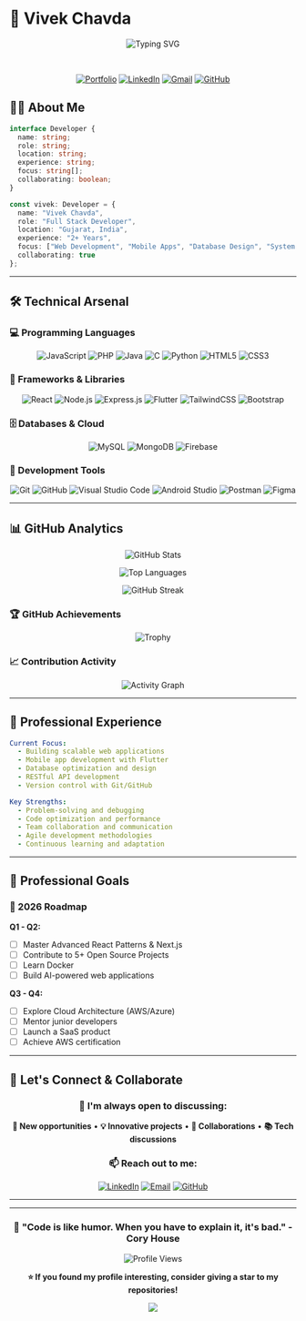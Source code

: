 # 💫 Vivek Chavda 

<div align="center">
  
![Typing SVG](https://readme-typing-svg.demolab.com?font=Fira+Code&size=28&duration=3000&pause=1000&color=00D4FF&center=true&vCenter=true&multiline=true&width=650&height=120&lines=Welcome+to+my+Digital+Space!;I'm+Vivek+Chavda;Crafting+Digital+Solutions)
</div>
</br>

<div align="center">
  
  [![Portfolio](https://img.shields.io/badge/Portfolio-%23000000.svg?style=for-the-badge&logo=firefox&logoColor=#FF7139)](https://vivek-portfolio-mu-sage.vercel.app/)
  [![LinkedIn](https://img.shields.io/badge/LinkedIn-%230077B5.svg?style=for-the-badge&logo=linkedin&logoColor=white)](https://linkedin.com/in/vivek-chavda-018380220)
  [![Gmail](https://img.shields.io/badge/Gmail-D14836?style=for-the-badge&logo=gmail&logoColor=white)](mailto:viveksinhchavda@gmail.com)
  [![GitHub](https://img.shields.io/badge/GitHub-%23121011.svg?style=for-the-badge&logo=github&logoColor=white)](https://github.com/vivekchavda1374)

</div>

## 👨‍💻 About Me

```typescript
interface Developer {
  name: string;
  role: string;
  location: string;
  experience: string;
  focus: string[];
  collaborating: boolean;
}

const vivek: Developer = {
  name: "Vivek Chavda",
  role: "Full Stack Developer",
  location: "Gujarat, India",
  experience: "2+ Years",
  focus: ["Web Development", "Mobile Apps", "Database Design", "System Architecture"],
  collaborating: true
};
```

---

## 🛠️ Technical Arsenal

### 💻 Programming Languages
<div align="center">

![JavaScript](https://img.shields.io/badge/JavaScript-%23323330.svg?style=for-the-badge&logo=javascript&logoColor=%23F7DF1E)
![PHP](https://img.shields.io/badge/PHP-%23777BB4.svg?style=for-the-badge&logo=php&logoColor=white)
![Java](https://img.shields.io/badge/Java-%23ED8B00.svg?style=for-the-badge&logo=openjdk&logoColor=white)
![C](https://img.shields.io/badge/C-%2300599C.svg?style=for-the-badge&logo=c&logoColor=white)
![Python](https://img.shields.io/badge/Python-3670A0?style=for-the-badge&logo=python&logoColor=ffdd54)
![HTML5](https://img.shields.io/badge/HTML5-%23E34F26.svg?style=for-the-badge&logo=html5&logoColor=white)
![CSS3](https://img.shields.io/badge/CSS3-%231572B6.svg?style=for-the-badge&logo=css3&logoColor=white)

</div>

### 🚀 Frameworks & Libraries
<div align="center">

![React](https://img.shields.io/badge/React-%2320232a.svg?style=for-the-badge&logo=react&logoColor=%2361DAFB)
![Node.js](https://img.shields.io/badge/Node.js-6DA55F?style=for-the-badge&logo=node.js&logoColor=white)
![Express.js](https://img.shields.io/badge/Express.js-%23404d59.svg?style=for-the-badge&logo=express&logoColor=%2361DAFB)
![Flutter](https://img.shields.io/badge/Flutter-%2302569B.svg?style=for-the-badge&logo=Flutter&logoColor=white)
![TailwindCSS](https://img.shields.io/badge/TailwindCSS-%2338B2AC.svg?style=for-the-badge&logo=tailwind-css&logoColor=white)
![Bootstrap](https://img.shields.io/badge/Bootstrap-%238511FA.svg?style=for-the-badge&logo=bootstrap&logoColor=white)

</div>

### 🗄️ Databases & Cloud
<div align="center">

![MySQL](https://img.shields.io/badge/MySQL-%2300758F.svg?style=for-the-badge&logo=mysql&logoColor=white)
![MongoDB](https://img.shields.io/badge/MongoDB-%234ea94b.svg?style=for-the-badge&logo=mongodb&logoColor=white)
![Firebase](https://img.shields.io/badge/Firebase-%23039BE5.svg?style=for-the-badge&logo=firebase)

</div>

### 🔧 Development Tools
<div align="center">

![Git](https://img.shields.io/badge/Git-%23F05033.svg?style=for-the-badge&logo=git&logoColor=white)
![GitHub](https://img.shields.io/badge/GitHub-%23121011.svg?style=for-the-badge&logo=github&logoColor=white)
![Visual Studio Code](https://img.shields.io/badge/Visual%20Studio%20Code-0078d4.svg?style=for-the-badge&logo=visual-studio-code&logoColor=white)
![Android Studio](https://img.shields.io/badge/Android%20Studio-3DDC84.svg?style=for-the-badge&logo=android-studio&logoColor=white)
![Postman](https://img.shields.io/badge/Postman-FF6C37?style=for-the-badge&logo=postman&logoColor=white)
![Figma](https://img.shields.io/badge/Figma-%23F24E1E.svg?style=for-the-badge&logo=figma&logoColor=white)

</div>

---

## 📊 GitHub Analytics

<div align="center">
  
  ![GitHub Stats](https://github-readme-stats.vercel.app/api?username=vivekchavda1374&show_icons=true&theme=tokyonight&hide_border=true&count_private=true)
  
  ![Top Languages](https://github-readme-stats.vercel.app/api/top-langs/?username=vivekchavda1374&theme=tokyonight&hide_border=true&layout=compact&langs_count=8)

</div>

<div align="center">
  
  ![GitHub Streak](https://github-readme-streak-stats.herokuapp.com/?user=vivekchavda1374&theme=tokyonight&hide_border=true)

</div>

### 🏆 GitHub Achievements
<div align="center">
  
  ![Trophy](https://github-profile-trophy.vercel.app/?username=vivekchavda1374&theme=tokyonight&no-frame=true&no-bg=false&margin-w=4&row=1&column=6)

</div>

### 📈 Contribution Activity
<div align="center">
  
  ![Activity Graph](https://github-readme-activity-graph.vercel.app/graph?username=vivekchavda1374&bg_color=1a1b27&color=38bdae&line=70a5fd&point=bf91f3&area=true&hide_border=true)

</div>


---

## 💼 Professional Experience

```yaml
Current Focus:
  - Building scalable web applications
  - Mobile app development with Flutter
  - Database optimization and design
  - RESTful API development
  - Version control with Git/GitHub

Key Strengths:
  - Problem-solving and debugging
  - Code optimization and performance
  - Team collaboration and communication
  - Agile development methodologies
  - Continuous learning and adaptation
```

---

## 🎯 Professional Goals

### 📅 2026 Roadmap

**Q1 - Q2:**
- [ ] Master Advanced React Patterns & Next.js
- [ ] Contribute to 5+ Open Source Projects
- [ ] Learn Docker
- [ ] Build AI-powered web applications

**Q3 - Q4:**
- [ ] Explore Cloud Architecture (AWS/Azure)
- [ ] Mentor junior developers
- [ ] Launch a SaaS product
- [ ] Achieve AWS certification

---

## 🤝 Let's Connect & Collaborate

<div align="center">

### 💬 I'm always open to discussing:
**🚀 New opportunities** • **💡 Innovative projects** • **🤝 Collaborations** • **📚 Tech discussions**

### 📫 Reach out to me:

[![LinkedIn](https://img.shields.io/badge/LinkedIn-Connect-0077B5?style=for-the-badge&logo=linkedin)](https://linkedin.com/in/vivek-chavda-018380220)
[![Email](https://img.shields.io/badge/Email-Contact-D14836?style=for-the-badge&logo=gmail&logoColor=white)](mailto:viveksinhchavda@gmail.com)
[![GitHub](https://img.shields.io/badge/GitHub-Follow-181717?style=for-the-badge&logo=github)](https://github.com/vivekchavda1374)

</div>

---


---

<div align="center">

### 🌟 "Code is like humor. When you have to explain it, it's bad." - Cory House
<!-- Option 1: Komarev (Most Popular) -->
![Profile Views](https://komarev.com/ghpvc/?username=vivekchavda1374&label=Profile%20Views&color=0e75b6&style=for-the-badge)


**⭐ If you found my profile interesting, consider giving a star to my repositories!**

</div>

<div align="center">
  <img src="https://capsule-render.vercel.app/api?type=waving&color=gradient&customColorList=6,11,20&height=150&section=footer&text=Thanks%20for%20Visiting!&fontSize=42&fontColor=fff&animation=twinkling&fontAlignY=75"/>
</div>
